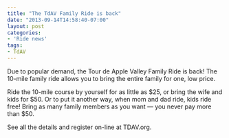 ```yaml
---
title: "The TdAV Family Ride is back"
date: "2013-09-14T14:58:40-07:00"
layout: post
categories:
- 'Ride news'
tags:
- TdAV
---
```


Due to popular demand, the Tour de Apple Valley Family Ride is back! The 10-mile family ride allows you to bring the entire family for one, low price.  
  
Ride the 10-mile course by yourself for as little as $25, or bring the wife and kids for $50. Or to put it another way, when mom and dad ride, kids ride free! Bring as many family members as you want — you never pay more than $50.

See all the details and register on-line at TDAV.org.